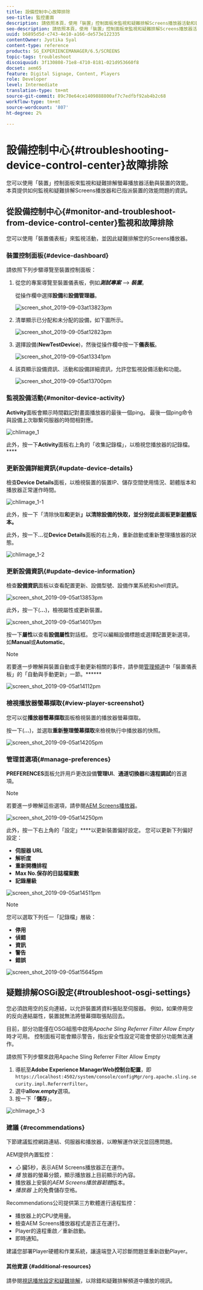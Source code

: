 ```yaml
---
title: 設備控制中心故障排除
seo-title: 監控畫面
description: 請依照本頁，使用「裝置」控制面板來監視和疑難排解Screens播放器活動和裝置的效能。
seo-description: 請依照本頁，使用「裝置」控制面板來監視和疑難排解Screens播放器活動和裝置的效能。
uuid: b6895d5d-c743-4e10-a166-de573e122335
contentOwner: Jyotika Syal
content-type: reference
products: SG_EXPERIENCEMANAGER/6.5/SCREENS
topic-tags: troubleshoot
discoiquuid: 3f130808-71e8-4710-8181-021d953660f8
docset: aem65
feature: Digital Signage, Content, Players
role: Developer
level: Intermediate
translation-type: tm+mt
source-git-commit: 89c70e64ce1409888800af7c7edfbf92ab4b2c68
workflow-type: tm+mt
source-wordcount: '807'
ht-degree: 2%

---
```



# 設備控制中心{#troubleshooting-device-control-center}故障排除

您可以使用「裝置」控制面板來監視和疑難排解螢幕播放器活動與裝置的效能。 本頁提供如何監視和疑難排解Screens播放器和已指派裝置的效能問題的資訊。

## 從設備控制中心{#monitor-and-troubleshoot-from-device-control-center}監視和故障排除

您可以使用「裝置儀表板」來監視活動，並因此疑難排解您的Screens播放器。

### 裝置控制面板{#device-dashboard}

請依照下列步驟導覽至裝置控制面板：

1. 從您的專案導覽至裝置儀表板，例如&#x200B;***測試專案*** —> ***裝置***。

   從操作欄中選擇&#x200B;**設備**&#x200B;和&#x200B;**設備管理器**。

   ![screen_shot_2019-09-03at13823pm](assets/screen_shot_2019-09-03at13823pm.png)

1. 清單顯示已分配和未分配的設備，如下圖所示。

   ![screen_shot_2019-09-05at12823pm](assets/screen_shot_2019-09-05at12823pm.png)

1. 選擇設備(**NewTestDevice**)，然後從操作欄中按一下&#x200B;**儀表板**。

   ![screen_shot_2019-09-05at13341pm](assets/screen_shot_2019-09-05at13341pm.png)

1. 該頁顯示設備資訊、活動和設備詳細資訊，允許您監視設備活動和功能。

   ![screen_shot_2019-09-05at13700pm](assets/screen_shot_2019-09-05at13700pm.png)

### 監視設備活動{#monitor-device-activity}

**Activity**&#x200B;面板會顯示時間戳記對畫面播放器的最後一個ping。 最後一個ping命令與設備上次聯繫伺服器的時間相對應。

![chlimage_1](assets/chlimage_1.png)

此外，按一下&#x200B;**Activity**&#x200B;面板右上角的「收集記錄檔」，以檢視您播放器的記錄檔。****

### 更新設備詳細資訊{#update-device-details}

檢查&#x200B;**Device Details**&#x200B;面板，以檢視裝置的裝置IP、儲存空間使用情況、韌體版本和播放器正常運作時間。

![chlimage_1-1](assets/chlimage_1-1.png)

此外，按一下「清除快取&#x200B;**和**&#x200B;更新&#x200B;**」以清除設備的快取，並分別從此面板更新[韌體](screens-glossary.md)版本。**

此外，按一下&#x200B;**...**&#x200B;從&#x200B;**Device Details**&#x200B;面板的右上角，重新啟動或重新整理播放器的狀態。

![chlimage_1-2](assets/chlimage_1-2.png)

### 更新設備資訊{#update-device-information}

檢查&#x200B;**設備資訊**&#x200B;面板以查看配置更新、設備型號、設備作業系統和shell資訊。

![screen_shot_2019-09-05at13853pm](assets/screen_shot_2019-09-05at13853pm.png)

此外，按一下(**...**)，檢視屬性或更新裝置。

![screen_shot_2019-09-05at14017pm](assets/screen_shot_2019-09-05at14017pm.png)

按一下&#x200B;**屬性**&#x200B;以查看&#x200B;**設備屬性**&#x200B;對話框。 您可以編輯設備標題或選擇配置更新選項，如&#x200B;**Manual**&#x200B;或&#x200B;**Automatic**。

>[!NOTE]
>
>若要進一步瞭解與裝置自動或手動更新相關的事件，請參閱[管理頻道](managing-channels.md)中「裝置儀表板」的「自動與手動更新」一節。******

![screen_shot_2019-09-05at14112pm](assets/screen_shot_2019-09-05at14112pm.png)

### 檢視播放器螢幕擷取{#view-player-screenshot}

您可以從&#x200B;**播放器螢幕擷取**&#x200B;面板檢視裝置的播放器螢幕擷取。

按一下(**...**)，並選取&#x200B;**重新整理螢幕擷取**&#x200B;來檢視執行中播放器的快照。

![screen_shot_2019-09-05at14205pm](assets/screen_shot_2019-09-05at14205pm.png)

### 管理首選項{#manage-preferences}

**PREFERENCES**&#x200B;面板允許用戶更改設備&#x200B;**管理UI**、**通道切換器**&#x200B;和&#x200B;**遠程調試**&#x200B;的首選項。

>[!NOTE]
>若要進一步瞭解這些選項，請參閱[AEM Screens播放器](working-with-screens-player.md)。

![screen_shot_2019-09-05at14250pm](assets/screen_shot_2019-09-05at14250pm.png)

此外，按一下右上角的「設定」****&#x200B;以更新裝置偏好設定。 您可以更新下列偏好設定：

* **伺服器 URL**
* **解析度**
* **重新開機排程**
* **Max No.保存的日誌檔案數**
* **記錄層級**

![screen_shot_2019-09-05at14511pm](assets/screen_shot_2019-09-05at14511pm.png)

>[!NOTE]
>您可以選取下列任一「記錄檔」層級：
>* **停用**
>* **偵錯**
>* **資訊**
>* **警告**
>* **錯誤**


![screen_shot_2019-09-05at15645pm](assets/screen_shot_2019-09-05at15645pm.png)

## 疑難排解OSGi設定{#troubleshoot-osgi-settings}

您必須啟用空的反向連結，以允許裝置將資料張貼至伺服器。 例如，如果停用空的反向連結屬性，裝置就無法將螢幕擷取張貼回去。

目前，部分功能僅在OSGi組態中啟用&#x200B;*Apache Sling Referrer Filter Allow Empty*&#x200B;時才可用。 控制面板可能會顯示警告，指出安全性設定可能會使部分功能無法運作。

請依照下列步驟來啟用Apache Sling Referrer Filter Allow Empty

1. 導航至&#x200B;**Adobe Experience ManagerWeb控制台配置**，即`https://localhost:4502/system/console/configMgr/org.apache.sling.security.impl.ReferrerFilter`。
1. 選中&#x200B;**allow.empty**&#x200B;選項。
1. 按一下「**儲存**」。

![chlimage_1-3](assets/chlimage_1-3.png)

### 建議 {#recommendations}

下節建議監控網路連結、伺服器和播放器，以瞭解運作狀況並回應問題。

AEM提供內置監控：

* *心* 臟5秒，表示AEM Screens播放器正在運作。
* *播* 放器的螢幕分鏡，顯示播放器上目前顯示的內容。
* 播放器上安裝的&#x200B;*AEM Screens播放器韌體*&#x200B;版本。
* *播放器* 上的免費儲存空格。

Recommendations公司提供第三方軟體進行遠程監控：

* 播放器上的CPU使用量。
* 檢查AEM Screens播放器程式是否正在運行。
* Player的遠程重啟／重新啟動。
* 即時通知。

建議您部署Player硬體和作業系統，讓遠端登入可診斷問題並重新啟動Player。

#### 其他資源 {#additional-resources}

請參閱[視訊播放設定和疑難排解](troubleshoot-videos.md)，以除錯和疑難排解頻道中播放的視訊。
